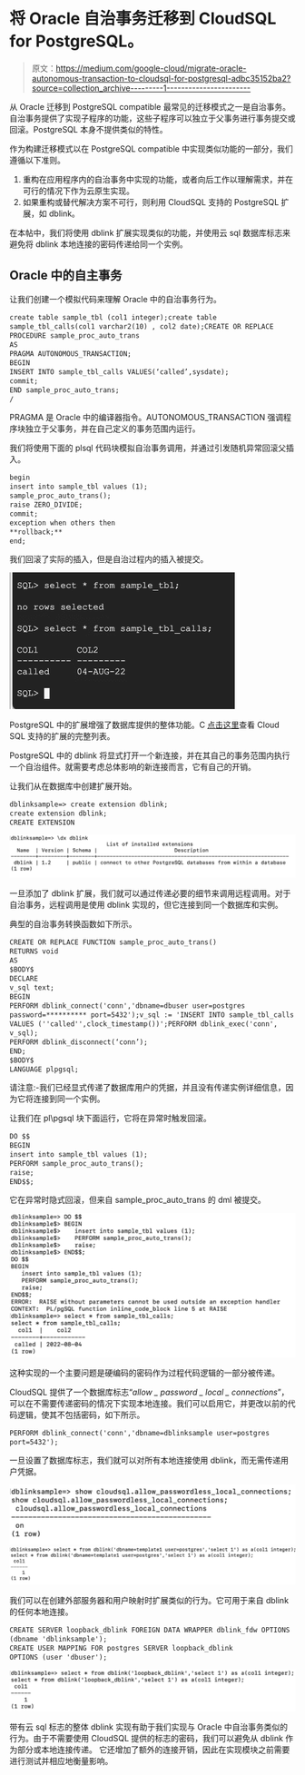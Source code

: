 # 将 Oracle 自治事务迁移到 CloudSQL for PostgreSQL。

> 原文：<https://medium.com/google-cloud/migrate-oracle-autonomous-transaction-to-cloudsql-for-postgresql-adbc35152ba2?source=collection_archive---------1----------------------->

从 Oracle 迁移到 PostgreSQL compatible 最常见的迁移模式之一是自治事务。自治事务提供了实现子程序的功能，这些子程序可以独立于父事务进行事务提交或回滚。PostgreSQL 本身不提供类似的特性。

作为构建迁移模式以在 PostgreSQL compatible 中实现类似功能的一部分，我们遵循以下准则。

1.  重构在应用程序内的自治事务中实现的功能，或者向后工作以理解需求，并在可行的情况下作为云原生实现。
2.  如果重构或替代解决方案不可行，则利用 CloudSQL 支持的 PostgreSQL 扩展，如 dblink。

在本帖中，我们将使用 dblink 扩展实现类似的功能，并使用云 sql 数据库标志来避免将 dblink 本地连接的密码传递给同一个实例。

## Oracle 中的自主事务

让我们创建一个模拟代码来理解 Oracle 中的自治事务行为。

```
create table sample_tbl (col1 integer);create table sample_tbl_calls(col1 varchar2(10) , col2 date);CREATE OR REPLACE PROCEDURE sample_proc_auto_trans
AS
PRAGMA AUTONOMOUS_TRANSACTION;
BEGIN
INSERT INTO sample_tbl_calls VALUES(‘called’,sysdate);
commit;
END sample_proc_auto_trans;
/
```

PRAGMA 是 Oracle 中的编译器指令。AUTONOMOUS_TRANSACTION 强调程序块独立于父事务，并在自己定义的事务范围内运行。

我们将使用下面的 plsql 代码块模拟自治事务调用，并通过引发随机异常回滚父插入。

```
begin
insert into sample_tbl values (1);
sample_proc_auto_trans();
raise ZERO_DIVIDE;
commit;
exception when others then
**rollback;**
end;
```

我们回滚了实际的插入，但是自治过程内的插入被提交。

![](img/dceac7edaca364372a5c74135346867f.png)

PostgreSQL 中的扩展增强了数据库提供的整体功能。C [点击这里](https://cloud.google.com/sql/docs/postgres/extensions#postgresql-extensions-supported-by-cloud-sql)查看 Cloud SQL 支持的扩展的完整列表。

PostgreSQL 中的 dblink 将显式打开一个新连接，并在其自己的事务范围内执行一个自治组件。就需要考虑总体影响的新连接而言，它有自己的开销。

让我们从在数据库中创建扩展开始。

```
dblinksample=> create extension dblink;
create extension dblink;
CREATE EXTENSION
```

![](img/26d0cf5c4dc17b3d8dff4c2b281b5072.png)

一旦添加了 dblink 扩展，我们就可以通过传递必要的细节来调用远程调用。对于自治事务，远程调用是使用 dblink 实现的，但它连接到同一个数据库和实例。

典型的自治事务转换函数如下所示。

```
CREATE OR REPLACE FUNCTION sample_proc_auto_trans()
RETURNS void
AS
$BODY$
DECLARE
v_sql text;
BEGIN
PERFORM dblink_connect('conn','dbname=dbuser user=postgres password=********** port=5432');v_sql := 'INSERT INTO sample_tbl_calls VALUES (''called'',clock_timestamp())';PERFORM dblink_exec('conn', v_sql);
PERFORM dblink_disconnect(‘conn’);
END;
$BODY$
LANGUAGE plpgsql;
```

请注意:-我们已经显式传递了数据库用户的凭据，并且没有传递实例详细信息，因为它将连接到同一个实例。

让我们在 pl\pgsql 块下面运行，它将在异常时触发回滚。

```
DO $$
BEGIN
insert into sample_tbl values (1);
PERFORM sample_proc_auto_trans();
raise;
END$$;
```

它在异常时隐式回滚，但来自 sample_proc_auto_trans 的 dml 被提交。

![](img/59ab7bb0ed0fd6cc0446f583176aab8b.png)

这种实现的一个主要问题是硬编码的密码作为过程代码逻辑的一部分被传递。

CloudSQL 提供了一个数据库标志“*allow _ password _ local _ connections*”，可以在不需要传递密码的情况下实现本地连接。我们可以启用它，并更改以前的代码逻辑，使其不包括密码，如下所示。

```
PERFORM dblink_connect('conn','dbname=dblinksample user=postgres port=5432');
```

一旦设置了数据库标志，我们就可以对所有本地连接使用 dblink，而无需传递用户凭据。

![](img/b0c8f90c16ca2f1df75d5d3374bdcd0e.png)![](img/5dec573580a29f23e3e1dab2a2bde6a7.png)

我们可以在创建外部服务器和用户映射时扩展类似的行为。它可用于来自 dblink 的任何本地连接。

```
CREATE SERVER loopback_dblink FOREIGN DATA WRAPPER dblink_fdw OPTIONS (dbname 'dblinksample');
CREATE USER MAPPING FOR postgres SERVER loopback_dblink
OPTIONS (user 'dbuser');
```

![](img/fa4b47dab7ad7a6257b7714ed9542123.png)

带有云 sql 标志的整体 dblink 实现有助于我们实现与 Oracle 中自治事务类似的行为。由于不需要使用 CloudSQL 提供的标志的密码，我们可以避免从 dblink 作为部分或本地连接传递。
它还增加了额外的连接开销，因此在实现模块之前需要进行测试并相应地衡量影响。